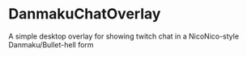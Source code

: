 # DanmakuChatOverlay
A simple desktop overlay for showing twitch chat in a NicoNico-style Danmaku/Bullet-hell form
